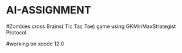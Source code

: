 # AI-ASSIGNMENT

#Zombies cross Brains( Tic Tac Toe) game using GKMinMaxStrategist Protocol


#working on xcode 12.0

